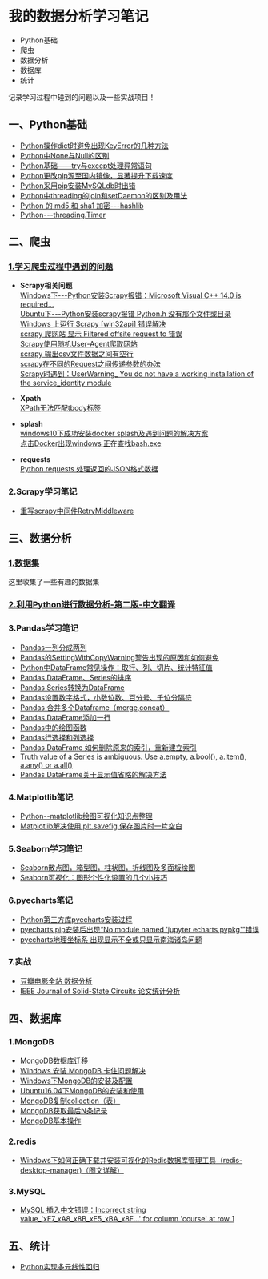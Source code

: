 # 我的数据分析学习笔记
- Python基础
- 爬虫
- 数据分析
- 数据库
- 统计

记录学习过程中碰到的问题以及一些实战项目！

## 一、Python基础
- [Python操作dict时避免出现KeyError的几种方法](https://github.com/dta0502/data-analysis/blob/master/Python%E5%9F%BA%E7%A1%80/Python_%E6%93%8D%E4%BD%9Cdict%E6%97%B6%E9%81%BF%E5%85%8D%E5%87%BA%E7%8E%B0KeyError%E7%9A%84%E5%87%A0%E7%A7%8D%E6%96%B9%E6%B3%95.md)
- [Python中None与Null的区别](https://github.com/dta0502/data-analysis/blob/master/Python%E5%9F%BA%E7%A1%80/Python%E4%B8%ADNone%E4%B8%8ENull%E7%9A%84%E5%8C%BA%E5%88%AB.md)
- [Python基础——try与except处理异常语句](https://github.com/dta0502/data-analysis/blob/master/Python%E5%9F%BA%E7%A1%80/Python%E5%9F%BA%E7%A1%80%E2%80%94%E2%80%94try%E4%B8%8Eexcept%E5%A4%84%E7%90%86%E5%BC%82%E5%B8%B8%E8%AF%AD%E5%8F%A5.md)
- [Python更改pip源至国内镜像，显著提升下载速度](https://github.com/dta0502/data-analysis/blob/master/Python%E5%9F%BA%E7%A1%80/Python%E6%9B%B4%E6%94%B9pip%E6%BA%90%E8%87%B3%E5%9B%BD%E5%86%85%E9%95%9C%E5%83%8F%EF%BC%8C%E6%98%BE%E8%91%97%E6%8F%90%E5%8D%87%E4%B8%8B%E8%BD%BD%E9%80%9F%E5%BA%A6.md)
- [Python采用pip安装MySQLdb时出错](https://github.com/dta0502/data-analysis/blob/master/Python%E5%9F%BA%E7%A1%80/Python%E9%87%87%E7%94%A8pip%E5%AE%89%E8%A3%85MySQLdb%E6%97%B6%E5%87%BA%E9%94%99.md)
- [Python中threading的join和setDaemon的区别及用法](https://github.com/dta0502/data-analysis/blob/master/Python%E5%9F%BA%E7%A1%80/Python%E4%B8%ADthreading%E7%9A%84join%E5%92%8CsetDaemon%E7%9A%84%E5%8C%BA%E5%88%AB%E5%8F%8A%E7%94%A8%E6%B3%95.md)
- [Python 的 md5 和 sha1 加密---hashlib](https://github.com/dta0502/data-analysis/blob/master/Python%E5%9F%BA%E7%A1%80/Python%20%E7%9A%84%20md5%20%E5%92%8C%20sha1%20%E5%8A%A0%E5%AF%86---hashlib.md)
- [Python---threading.Timer](https://github.com/dta0502/data-analysis/blob/master/Python%E5%9F%BA%E7%A1%80/Python---threading.Timer.md)





## 二、爬虫
### [1.学习爬虫过程中遇到的问题](https://github.com/dta0502/data-analysis/tree/master/%E7%88%AC%E8%99%AB/%E9%97%AE%E9%A2%98)
- **Scrapy相关问题**\
[Windows下---Python安装Scrapy报错：Microsoft Visual C++ 14.0 is required...](https://github.com/dta0502/data-analysis/blob/master/%E7%88%AC%E8%99%AB/%E9%97%AE%E9%A2%98/Python%E5%AE%89%E8%A3%85Scrapy%E6%8A%A5%E9%94%99%EF%BC%9AMicrosoft%20Visual%20C%2B%2B%2014.0%20is%20required....md)\
[Ubuntu下---Python安装scrapy报错 Python.h 没有那个文件或目录](https://github.com/dta0502/data-analysis/blob/master/%E7%88%AC%E8%99%AB/%E9%97%AE%E9%A2%98/Python%E5%AE%89%E8%A3%85scrapy%E6%8A%A5%E9%94%99%20Python.h%20%E6%B2%A1%E6%9C%89%E9%82%A3%E4%B8%AA%E6%96%87%E4%BB%B6%E6%88%96%E7%9B%AE%E5%BD%95.md)\
[Windows 上运行 Scrapy [win32api] 错误解决](https://github.com/dta0502/data-analysis/blob/master/%E7%88%AC%E8%99%AB/%E9%97%AE%E9%A2%98/Windows%20%E4%B8%8A%E8%BF%90%E8%A1%8C%20Scrapy%20%5Bwin32api%5D%20%E9%94%99%E8%AF%AF%E8%A7%A3%E5%86%B3.md)\
[scrapy 爬网站 显示 Filtered offsite request to 错误](https://github.com/dta0502/data-analysis/blob/master/%E7%88%AC%E8%99%AB/%E9%97%AE%E9%A2%98/scrapy%20%E7%88%AC%E7%BD%91%E7%AB%99%20%E6%98%BE%E7%A4%BA%20Filtered%20offsite%20request%20to%20%E9%94%99%E8%AF%AF.md)\
[Scrapy使用随机User-Agent爬取网站](https://github.com/dta0502/data-analysis/blob/master/%E7%88%AC%E8%99%AB/%E9%97%AE%E9%A2%98/Scrapy%E4%BD%BF%E7%94%A8%E9%9A%8F%E6%9C%BAUser-Agent%E7%88%AC%E5%8F%96%E7%BD%91%E7%AB%99.md)\
[scrapy 输出csv文件数据之间有空行](https://github.com/dta0502/data-analysis/blob/master/%E7%88%AC%E8%99%AB/%E9%97%AE%E9%A2%98/scrapy%20%E8%BE%93%E5%87%BAcsv%E6%96%87%E4%BB%B6%E6%95%B0%E6%8D%AE%E4%B9%8B%E9%97%B4%E6%9C%89%E7%A9%BA%E8%A1%8C.md)\
[scrapy在不同的Request之间传递参数的办法](https://github.com/dta0502/data-analysis/blob/master/%E7%88%AC%E8%99%AB/%E9%97%AE%E9%A2%98/scrapy%E5%9C%A8%E4%B8%8D%E5%90%8C%E7%9A%84Request%E4%B9%8B%E9%97%B4%E4%BC%A0%E9%80%92%E5%8F%82%E6%95%B0%E7%9A%84%E5%8A%9E%E6%B3%95.md)\
[Scrapy时遇到：UserWarning_ You do not have a working installation of the service_identity module](https://github.com/dta0502/data-analysis/blob/master/%E7%88%AC%E8%99%AB/%E9%97%AE%E9%A2%98/Scrapy%E6%97%B6%E9%81%87%E5%88%B0%EF%BC%9AUserWarning%20You%20do%20not%20have%20a%20working%20installation%20of%20the%20service_identity%20module/Scrapy%E6%97%B6%E9%81%87%E5%88%B0%EF%BC%9AUserWarning_%20You%20do%20not%20have%20a%20working%20installation%20of%20the%20service_identity%20module.md)

- **Xpath**\
[XPath无法匹配tbody标签](https://github.com/dta0502/data-analysis/blob/master/%E7%88%AC%E8%99%AB/%E9%97%AE%E9%A2%98/XPath%E6%97%A0%E6%B3%95%E5%8C%B9%E9%85%8Dtbody%E6%A0%87%E7%AD%BE.md)

- **splash**\
[windows10下成功安装docker splash及遇到问题的解决方案](https://github.com/dta0502/data-analysis/blob/master/%E7%88%AC%E8%99%AB/%E9%97%AE%E9%A2%98/windows10%E4%B8%8B%E6%88%90%E5%8A%9F%E5%AE%89%E8%A3%85docker%20splash%E5%8F%8A%E9%81%87%E5%88%B0%E9%97%AE%E9%A2%98%E7%9A%84%E8%A7%A3%E5%86%B3%E6%96%B9%E6%A1%88.md)\
[点击Docker出现windows 正在查找bash.exe](https://github.com/dta0502/data-analysis/blob/master/%E7%88%AC%E8%99%AB/%E9%97%AE%E9%A2%98/%E7%82%B9%E5%87%BBDocker%E5%87%BA%E7%8E%B0windows%20%E6%AD%A3%E5%9C%A8%E6%9F%A5%E6%89%BEbash.exe.md)

- **requests**\
[Python requests 处理返回的JSON格式数据](https://github.com/dta0502/data-analysis/blob/master/%E7%88%AC%E8%99%AB/%E9%97%AE%E9%A2%98/Python%20requests%20%E5%A4%84%E7%90%86%E8%BF%94%E5%9B%9E%E7%9A%84JSON%E6%A0%BC%E5%BC%8F%E6%95%B0%E6%8D%AE.md)


### 2.Scrapy学习笔记
- [重写scrapy中间件RetryMiddleware](https://github.com/dta0502/data-analysis/blob/master/%E7%88%AC%E8%99%AB/Scrapy%E7%AC%94%E8%AE%B0/%E9%87%8D%E5%86%99scrapy%E4%B8%AD%E9%97%B4%E4%BB%B6%E4%B9%8BRetryMiddleware.md)






## 三、数据分析
### [1.数据集](https://github.com/dta0502/data-analysis/tree/master/%E6%95%B0%E6%8D%AE%E5%88%86%E6%9E%90/%E6%95%B0%E6%8D%AE%E9%9B%86)
这里收集了一些有趣的数据集

### [2.利用Python进行数据分析-第二版-中文翻译](https://github.com/dta0502/data-analysis/tree/master/%E6%95%B0%E6%8D%AE%E5%88%86%E6%9E%90/%E5%88%A9%E7%94%A8Python%E8%BF%9B%E8%A1%8C%E6%95%B0%E6%8D%AE%E5%88%86%E6%9E%90%20%E7%AC%AC%E4%BA%8C%E7%89%88%20%E4%B8%AD%E6%96%87%E7%BF%BB%E8%AF%91)

### 3.Pandas学习笔记
- [Pandas一列分成两列](https://github.com/dta0502/data-analysis/blob/master/%E6%95%B0%E6%8D%AE%E5%88%86%E6%9E%90/Pandas%E5%AD%A6%E4%B9%A0%E7%AC%94%E8%AE%B0/Pandas%E4%B8%80%E5%88%97%E5%88%86%E6%88%90%E4%B8%A4%E5%88%97.md)
- [Pandas的SettingWithCopyWarning警告出现的原因和如何避免](https://github.com/dta0502/data-analysis/blob/master/%E6%95%B0%E6%8D%AE%E5%88%86%E6%9E%90/Pandas%E5%AD%A6%E4%B9%A0%E7%AC%94%E8%AE%B0/Pandas%E7%9A%84SettingWithCopyWarning%E8%AD%A6%E5%91%8A%E5%87%BA%E7%8E%B0%E7%9A%84%E5%8E%9F%E5%9B%A0%E5%92%8C%E5%A6%82%E4%BD%95%E9%81%BF%E5%85%8D.md)
- [Python中DataFrame常见操作：取行、列、切片、统计特征值](https://github.com/dta0502/data-analysis/blob/master/%E6%95%B0%E6%8D%AE%E5%88%86%E6%9E%90/Pandas%E5%AD%A6%E4%B9%A0%E7%AC%94%E8%AE%B0/Python%E4%B8%ADDataFrame%E5%B8%B8%E8%A7%81%E6%93%8D%E4%BD%9C%EF%BC%9A%E5%8F%96%E8%A1%8C%E3%80%81%E5%88%97%E3%80%81%E5%88%87%E7%89%87%E3%80%81%E7%BB%9F%E8%AE%A1%E7%89%B9%E5%BE%81%E5%80%BC.md)
- [Pandas DataFrame、Series的排序](https://github.com/dta0502/data-analysis/blob/master/%E6%95%B0%E6%8D%AE%E5%88%86%E6%9E%90/Pandas%E5%AD%A6%E4%B9%A0%E7%AC%94%E8%AE%B0/Pandas%20DataFrame%E3%80%81Series%E7%9A%84%E6%8E%92%E5%BA%8F.md)
- [Pandas Series转换为DataFrame](https://github.com/dta0502/data-analysis/blob/master/%E6%95%B0%E6%8D%AE%E5%88%86%E6%9E%90/Pandas%E5%AD%A6%E4%B9%A0%E7%AC%94%E8%AE%B0/Pandas%20Series%E8%BD%AC%E6%8D%A2%E4%B8%BADataFrame.md)
- [Pandas设置数字格式，小数位数、百分号、千位分隔符](https://github.com/dta0502/data-analysis/blob/master/%E6%95%B0%E6%8D%AE%E5%88%86%E6%9E%90/Pandas%E5%AD%A6%E4%B9%A0%E7%AC%94%E8%AE%B0/Pandas%E8%AE%BE%E7%BD%AE%E6%95%B0%E5%AD%97%E6%A0%BC%E5%BC%8F%EF%BC%8C%E5%B0%8F%E6%95%B0%E4%BD%8D%E6%95%B0%E3%80%81%E7%99%BE%E5%88%86%E5%8F%B7%E3%80%81%E5%8D%83%E4%BD%8D%E5%88%86%E9%9A%94%E7%AC%A6.md)
- [Pandas 合并多个Dataframe（merge,concat）](https://github.com/dta0502/data-analysis/blob/master/%E6%95%B0%E6%8D%AE%E5%88%86%E6%9E%90/Pandas%E5%AD%A6%E4%B9%A0%E7%AC%94%E8%AE%B0/Pandas%20%E5%90%88%E5%B9%B6%E5%A4%9A%E4%B8%AADataframe%EF%BC%88merge%2Cconcat%EF%BC%89.md)
- [Pandas DataFrame添加一行](https://github.com/dta0502/data-analysis/blob/master/%E6%95%B0%E6%8D%AE%E5%88%86%E6%9E%90/Pandas%E5%AD%A6%E4%B9%A0%E7%AC%94%E8%AE%B0/Pandas%20DataFrame%E6%B7%BB%E5%8A%A0%E4%B8%80%E8%A1%8C.md)
- [Pandas中的绘图函数](https://github.com/dta0502/data-analysis/blob/master/%E6%95%B0%E6%8D%AE%E5%88%86%E6%9E%90/Pandas%E5%AD%A6%E4%B9%A0%E7%AC%94%E8%AE%B0/Pandas%E4%B8%AD%E7%9A%84%E7%BB%98%E5%9B%BE%E5%87%BD%E6%95%B0/Pandas%E4%B8%AD%E7%9A%84%E7%BB%98%E5%9B%BE%E5%87%BD%E6%95%B0.md)
- [Pandas行选择和列选择](https://github.com/dta0502/data-analysis/blob/master/%E6%95%B0%E6%8D%AE%E5%88%86%E6%9E%90/Pandas%E5%AD%A6%E4%B9%A0%E7%AC%94%E8%AE%B0/Pandas%E8%A1%8C%E9%80%89%E6%8B%A9%E5%92%8C%E5%88%97%E9%80%89%E6%8B%A9.md)
- [Pandas DataFrame 如何删除原来的索引，重新建立索引](https://github.com/dta0502/data-analysis/blob/master/%E6%95%B0%E6%8D%AE%E5%88%86%E6%9E%90/Pandas%E5%AD%A6%E4%B9%A0%E7%AC%94%E8%AE%B0/Pandas%20DataFrame%20%E5%A6%82%E4%BD%95%E5%88%A0%E9%99%A4%E5%8E%9F%E6%9D%A5%E7%9A%84%E7%B4%A2%E5%BC%95%EF%BC%8C%E9%87%8D%E6%96%B0%E5%BB%BA%E7%AB%8B%E7%B4%A2%E5%BC%95.md)
- [Truth value of a Series is ambiguous. Use a.empty, a.bool(), a.item(), a.any() or a.all()](https://github.com/dta0502/data-analysis/blob/master/%E6%95%B0%E6%8D%AE%E5%88%86%E6%9E%90/Pandas%E5%AD%A6%E4%B9%A0%E7%AC%94%E8%AE%B0/Truth%20value%20of%20a%20Series%20is%20ambiguous.%20Use%20a.empty%2C%20a.bool()%2C%20a.item()%2C%20a.any()%20or%20a.all().md)
- [Pandas DataFrame关于显示值省略的解决方法](https://github.com/dta0502/data-analysis/blob/master/%E6%95%B0%E6%8D%AE%E5%88%86%E6%9E%90/Pandas%E5%AD%A6%E4%B9%A0%E7%AC%94%E8%AE%B0/Pandas%20DataFrame%E5%85%B3%E4%BA%8E%E6%98%BE%E7%A4%BA%E5%80%BC%E7%9C%81%E7%95%A5%E7%9A%84%E8%A7%A3%E5%86%B3%E6%96%B9%E6%B3%95/Pandas%20DataFrame%E5%85%B3%E4%BA%8E%E6%98%BE%E7%A4%BA%E5%80%BC%E7%9C%81%E7%95%A5%E7%9A%84%E8%A7%A3%E5%86%B3%E6%96%B9%E6%B3%95.md)

### 4.Matplotlib笔记
- [Python--matplotlib绘图可视化知识点整理](https://github.com/dta0502/data-analysis/blob/master/%E6%95%B0%E6%8D%AE%E5%88%86%E6%9E%90/Matplotlib%E7%AC%94%E8%AE%B0/Python--matplotlib%E7%BB%98%E5%9B%BE%E5%8F%AF%E8%A7%86%E5%8C%96%E7%9F%A5%E8%AF%86%E7%82%B9%E6%95%B4%E7%90%86/Python--matplotlib%E7%BB%98%E5%9B%BE%E5%8F%AF%E8%A7%86%E5%8C%96%E7%9F%A5%E8%AF%86%E7%82%B9%E6%95%B4%E7%90%86.md)
- [Matplotlib解决使用 plt.savefig 保存图片时一片空白](https://github.com/dta0502/data-analysis/blob/master/%E6%95%B0%E6%8D%AE%E5%88%86%E6%9E%90/Matplotlib%E7%AC%94%E8%AE%B0/Matplotlib%E8%A7%A3%E5%86%B3%E4%BD%BF%E7%94%A8%20plt.savefig%20%E4%BF%9D%E5%AD%98%E5%9B%BE%E7%89%87%E6%97%B6%E4%B8%80%E7%89%87%E7%A9%BA%E7%99%BD.md)

### 5.Seaborn学习笔记
- [Seaborn散点图，箱型图，柱状图，折线图及多面板绘图](https://github.com/dta0502/data-analysis/blob/master/%E6%95%B0%E6%8D%AE%E5%88%86%E6%9E%90/Seaborn/Seaborn%E6%95%A3%E7%82%B9%E5%9B%BE%EF%BC%8C%E7%AE%B1%E5%9E%8B%E5%9B%BE%EF%BC%8C%E6%9F%B1%E7%8A%B6%E5%9B%BE%EF%BC%8C%E6%8A%98%E7%BA%BF%E5%9B%BE%E5%8F%8A%E5%A4%9A%E9%9D%A2%E6%9D%BF%E7%BB%98%E5%9B%BE.ipynb)
- [Seaborn可视化：图形个性化设置的几个小技巧](https://github.com/dta0502/data-analysis/blob/master/%E6%95%B0%E6%8D%AE%E5%88%86%E6%9E%90/Seaborn/Seaborn%E5%8F%AF%E8%A7%86%E5%8C%96%EF%BC%9A%E5%9B%BE%E5%BD%A2%E4%B8%AA%E6%80%A7%E5%8C%96%E8%AE%BE%E7%BD%AE%E7%9A%84%E5%87%A0%E4%B8%AA%E5%B0%8F%E6%8A%80%E5%B7%A7.ipynb)

### 6.pyecharts笔记
- [Python第三方库pyecharts安装过程](https://github.com/dta0502/data-analysis/blob/master/%E6%95%B0%E6%8D%AE%E5%88%86%E6%9E%90/pyecharts%E7%AC%94%E8%AE%B0/Python%E7%AC%AC%E4%B8%89%E6%96%B9%E5%BA%93pyecharts%E5%AE%89%E8%A3%85%E8%BF%87%E7%A8%8B.md)
- [pyecharts pip安装后出现“No module named 'jupyter echarts pypkg'”错误](https://github.com/dta0502/data-analysis/blob/master/%E6%95%B0%E6%8D%AE%E5%88%86%E6%9E%90/pyecharts%E7%AC%94%E8%AE%B0/pyecharts%20pip%E5%AE%89%E8%A3%85%E5%90%8E%E5%87%BA%E7%8E%B0%E2%80%9CNo%20module%20named%20'jupyter%20echarts%20pypkg'%E2%80%9D%E9%94%99%E8%AF%AF.md)
- [pyecharts地理坐标系 出现显示不全或只显示南海诸岛问题](https://github.com/dta0502/data-analysis/blob/master/%E6%95%B0%E6%8D%AE%E5%88%86%E6%9E%90/pyecharts%E7%AC%94%E8%AE%B0/pyecharts%E5%9C%B0%E7%90%86%E5%9D%90%E6%A0%87%E7%B3%BB%20%E5%87%BA%E7%8E%B0%E6%98%BE%E7%A4%BA%E4%B8%8D%E5%85%A8%E6%88%96%E5%8F%AA%E6%98%BE%E7%A4%BA%E5%8D%97%E6%B5%B7%E8%AF%B8%E5%B2%9B%E9%97%AE%E9%A2%98.md)

### 7.实战
- [豆瓣电影全站 数据分析](https://zhuanlan.zhihu.com/p/45316055)
- [IEEE Journal of Solid-State Circuits 论文统计分析](https://zhuanlan.zhihu.com/p/47263666)






## 四、数据库
### 1.MongoDB
- [MongoDB数据库迁移](https://github.com/dta0502/data-analysis/blob/master/%E6%95%B0%E6%8D%AE%E5%BA%93/MongoDB/MongoDB%E6%95%B0%E6%8D%AE%E5%BA%93%E8%BF%81%E7%A7%BB.md)
- [Windows 安装 MongoDB 卡住问题解决](https://github.com/dta0502/data-analysis/blob/master/%E6%95%B0%E6%8D%AE%E5%BA%93/MongoDB/%E9%97%AE%E9%A2%98/Windows%20%E5%AE%89%E8%A3%85%20MongoDB%20%E5%8D%A1%E4%BD%8F%E9%97%AE%E9%A2%98%E8%A7%A3%E5%86%B3.md)
- [Windows下MongoDB的安装及配置](https://github.com/dta0502/data-analysis/blob/master/%E6%95%B0%E6%8D%AE%E5%BA%93/MongoDB/%E9%97%AE%E9%A2%98/Windows%E4%B8%8BMongoDB%E7%9A%84%E5%AE%89%E8%A3%85%E5%8F%8A%E9%85%8D%E7%BD%AE.md)
- [Ubuntu16.04下MongoDB的安装和使用](https://github.com/dta0502/data-analysis/blob/master/%E6%95%B0%E6%8D%AE%E5%BA%93/MongoDB/Ubuntu16.04%E4%B8%8BMongoDB%E7%9A%84%E5%AE%89%E8%A3%85%E5%92%8C%E4%BD%BF%E7%94%A8.md)
- [MongoDB复制collection（表）](https://github.com/dta0502/data-analysis/blob/master/%E6%95%B0%E6%8D%AE%E5%BA%93/MongoDB/MongoDB%E5%A4%8D%E5%88%B6collection%EF%BC%88%E8%A1%A8%EF%BC%89.md)
- [MongoDB获取最后N条记录](https://github.com/dta0502/data-analysis/blob/master/%E6%95%B0%E6%8D%AE%E5%BA%93/MongoDB/MongoDB%E8%8E%B7%E5%8F%96%E6%9C%80%E5%90%8EN%E6%9D%A1%E8%AE%B0%E5%BD%95.md)
- [MongoDB基本操作](https://github.com/dta0502/data-analysis/blob/master/%E6%95%B0%E6%8D%AE%E5%BA%93/MongoDB/MongoDB%E5%9F%BA%E6%9C%AC%E6%93%8D%E4%BD%9C.md)

### 2.redis
- [Windows下如何正确下载并安装可视化的Redis数据库管理工具（redis-desktop-manager)（图文详解）](https://github.com/dta0502/data-analysis/blob/master/%E6%95%B0%E6%8D%AE%E5%BA%93/redis/Windows%E4%B8%8B%E5%A6%82%E4%BD%95%E6%AD%A3%E7%A1%AE%E4%B8%8B%E8%BD%BD%E5%B9%B6%E5%AE%89%E8%A3%85%E5%8F%AF%E8%A7%86%E5%8C%96%E7%9A%84Redis%E6%95%B0%E6%8D%AE%E5%BA%93%E7%AE%A1%E7%90%86%E5%B7%A5%E5%85%B7.md)

### 3.MySQL
- [MySQL 插入中文错误：Incorrect string value_'xE7_xA8_x8B_xE5_xBA_x8F...' for column 'course' at row 1](https://github.com/dta0502/data-analysis/blob/master/%E6%95%B0%E6%8D%AE%E5%BA%93/MySQL/MySQL%20%E6%8F%92%E5%85%A5%E4%B8%AD%E6%96%87%E9%94%99%E8%AF%AF%EF%BC%9AIncorrect%20string%20value_%20'_xE7_xA8_x8B_xE5_xBA_x8F...'%20for%20column%20'course'%20at%20row%201/MySQL%20%E6%8F%92%E5%85%A5%E4%B8%AD%E6%96%87%E9%94%99%E8%AF%AF%EF%BC%9AIncorrect%20string%20value_%20'_xE7_xA8_x8B_xE5_xBA_x8F...'%20for%20column%20'course'%20at%20row%201.md)



## 五、统计

- [Python实现多元线性回归](https://github.com/dta0502/data-analysis/blob/master/%E7%BB%9F%E8%AE%A1/Python%E5%AE%9E%E7%8E%B0%E5%A4%9A%E5%85%83%E7%BA%BF%E6%80%A7%E5%9B%9E%E5%BD%92/Python%E5%AE%9E%E7%8E%B0%E5%A4%9A%E5%85%83%E7%BA%BF%E6%80%A7%E5%9B%9E%E5%BD%92.ipynb)


